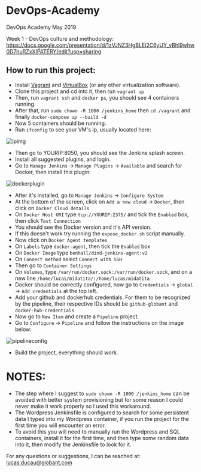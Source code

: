 # DevOps-Academy
DevOps Academy May 2019

Week 1 - DevOps culture and methodology: https://docs.google.com/presentation/d/1zVJNZ3HgBLEi2C6yUY_vBhl9whw0D7huRZxXIPATERY/edit?usp=sharing


## How to run this project:

- Install [Vagrant](https://www.vagrantup.com/) and [VirtualBox](https://www.virtualbox.org/) (or any other virtualization software).
- Clone this project and cd into it, then run ```vagrant up```
- Then, run ```vagrant ssh``` and ```docker ps```, you should see 4 containers running.
- After that, run ```sudo chown -R 1000 /jenkins_home``` then ```cd /vagrant``` and finally ```docker-compose up --build -d```
- Now 5 containers should be running.
- Run ```ifconfig``` to see your VM's ip, usually located here:

![ipimg](https://i.imgur.com/VXvlZ1N.png)

- Then go to YOURIP:8050, you should see the Jenkins splash screen.
- Install all suggested plugins, and login.
- Go to ```Manage Jenkins``` -> ```Manage Plugins``` -> ```Available``` and search for Docker, then install this plugin:

![dockerplugin](https://i.imgur.com/telyLWy.png)

- After it's installed, go to ```Manage Jenkins``` -> ```Configure System```
- At the bottom of the screen, click on ```Add a new cloud``` -> ```Docker```, then click on ```Docker Cloud details```
- On ```Docker Host URI``` type ```tcp://YOURIP:2375/``` and tick the ```Enabled``` box, then click ```Test Connection```
- You should see the Docker version and it's API version.
- If this doesn't work try running the ```expose_docker.sh``` script manually.
- Now click on ```Docker Agent templates```
- On ```Labels``` type ```docker-agent```, then tick the ```Enabled``` box
- On ```Docker Image``` type ```benhall/dind-jenkins-agent:v2```
- On ```Connect method``` select ```Connect with SSH```
- Then go to ```Container Settings```
- On ```Volumes```, type ```/var/run/docker.sock:/var/run/docker.sock```, and on a new line ```/home/lucas/midatita/:/home/lucas/midatita``` 
- Docker should be correctly configured, now go to ```Credentials``` -> ```global``` -> ```Add credentials``` at the top left.
- Add your github and dockerhub credentials. For them to be recognized by the pipeline, their respective IDs should be ```github-globant``` and ```docker-hub-credentials```
- Now go to ```New Item``` and create a ```Pipeline``` project.
- Go to ```Configure``` -> ```Pipeline``` and follow the instructions on the image below:

![pipelineconfig](https://i.imgur.com/YhXu9f3.png)

- Build the project, everything should work.










# NOTES:

- The step where I suggest to ```sudo chown -R 1000 /jenkins_home``` can be avoided with better system provisioning but for some reason I could never make it work properly so I used this workaround. 
- The Wordpress Jenkinsfile is configured to search for some persistent data I typed into my Wordpress container, if you run the project for the first time you will encounter an error.
- To avoid this you will need to manually run the Wordpress and SQL containers, install it for the first time, and then type some random data into it, then modify the Jenkinsfile to look for it.

For any questions or suggestions, I can be reached at: lucas.ducau@globant.com
